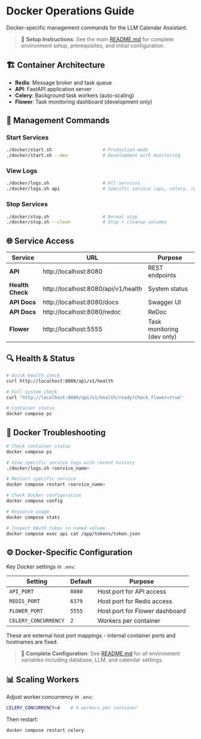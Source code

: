 # Docker Operations Guide

Docker-specific management commands for the LLM Calendar Assistant.

> 📖 **Setup Instructions**: See the main [README.md](../README.md#-quick-start) for complete environment setup, prerequisites, and initial configuration.

## 🏗️ Container Architecture

- **Redis**: Message broker and task queue
- **API**: FastAPI application server  
- **Celery**: Background task workers (auto-scaling)
- **Flower**: Task monitoring dashboard (development only)

## 🚀 Management Commands

### Start Services
```bash
./docker/start.sh                   # Production mode
./docker/start.sh --dev             # Development with monitoring
```

### View Logs
```bash
./docker/logs.sh                    # All services
./docker/logs.sh api                # Specific service (api, celery, redis, flower)
```

### Stop Services
```bash
./docker/stop.sh                    # Normal stop
./docker/stop.sh --clean            # Stop + cleanup volumes
```

## 🌐 Service Access

| Service | URL | Purpose |
|---------|-----|---------|
| **API** | http://localhost:8080 | REST endpoints |
| **Health Check** | http://localhost:8080/api/v1/health | System status |
| **API Docs** | http://localhost:8080/docs | Swagger UI |
| **API Docs** | http://localhost:8080/redoc | ReDoc |
| **Flower** | http://localhost:5555 | Task monitoring (dev only) |

## 🔍 Health & Status

```bash
# Quick health check
curl http://localhost:8080/api/v1/health

# Full system check
curl "http://localhost:8080/api/v1/health/ready?check_flower=true"

# Container status
docker compose ps
```

## 🐛 Docker Troubleshooting

```bash
# Check container status
docker compose ps

# View specific service logs with recent history
./docker/logs.sh <service_name>

# Restart specific service
docker compose restart <service_name>

# Check Docker configuration
docker compose config

# Resource usage
docker compose stats

# Inspect OAuth token in named volume
docker compose exec api cat /app/tokens/token.json
```

## ⚙️ Docker-Specific Configuration

Key Docker settings in `.env`:

| Setting | Default | Purpose |
|---------|---------|---------|
| `API_PORT` | `8080` | Host port for API access |
| `REDIS_PORT` | `6379` | Host port for Redis access |
| `FLOWER_PORT` | `5555` | Host port for Flower dashboard |
| `CELERY_CONCURRENCY` | `2` | Workers per container |

These are external host port mappings - internal container ports and hostnames are fixed.

> 📝 **Complete Configuration**: See [README.md](../README.md#2-environment-setup) for all environment variables including database, LLM, and calendar settings.

## 📊 Scaling Workers

Adjust worker concurrency in `.env`:
```bash
CELERY_CONCURRENCY=4    # 4 workers per container
```

Then restart:
```bash
docker compose restart celery
```